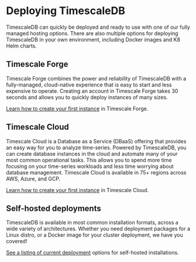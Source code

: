 # Deploying TimescaleDB

TimescaleDB can quickly be deployed and ready to use with one of our
fully managed hosting options. There are also multiple options for
deploying TimescaleDB in your own environment, including Docker images
and K8 Helm charts.

## Timescale Forge

Timescale Forge combines the power and reliability of TimescaleDB with a
fully-managed, cloud-native experience that is easy to start and less expensive
to operate. Creating an account in Timescale Forge takes 30 seconds and allows
you to quickly deploy instances of many sizes.

[Learn how to create your first instance][timescale-forge] in Timescale Forge.


## Timescale Cloud

Timescale Cloud is a Database as a Service (DBaaS) offering that provides an easy
way for you to analyze time-series. Powered by TimescaleDB, you can create database
 instances in the cloud and automate many of your most common operational tasks.
 This allows you to spend more time focusing on your time-series workloads and less
 time worrying about database management. Timescale Cloud is available in 75+
 regions across AWS, Azure, and GCP.

[Learn how to create your first instance][timescale-cloud] in Timescale Cloud.

## Self-hosted deployments

TimescaleDB is available in most common installation formats, across a wide
variety of architectures. Whether you need deployment packages for a Linux
distro, or a Docker image for your cluster deployment, we have you covered!

[See a listing of current deployment][self-hosted] options for self-hosted installations.


[timescale-forge]: /how-to-guides/install-timescaledb/installation-forge/
[timescale-cloud]: //how-to-guides/install-timescaledb/installation-cloud/
[self-hosted]: /how-to-guides/install-timescaledb/self-hosted/
